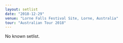 ```yaml
---
layout: setlist
date: "2018-12-29"
venue: "Lorne Falls Festival Site, Lorne, Australia"
tour: "Australian Tour 2018"
---
```


No known setlist.

